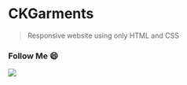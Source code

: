 # CKGarments

> Responsive website using only HTML and CSS

### Follow Me 😄 
<a href="https://github.com/rutikkpatel" aria-label="Follow @rutikkpatel on GitHub"><img  src="https://img.shields.io/badge/Follow👉-@rutikkpatel-ff69B4?style=for-the-badge"  />
</a>
<br>
